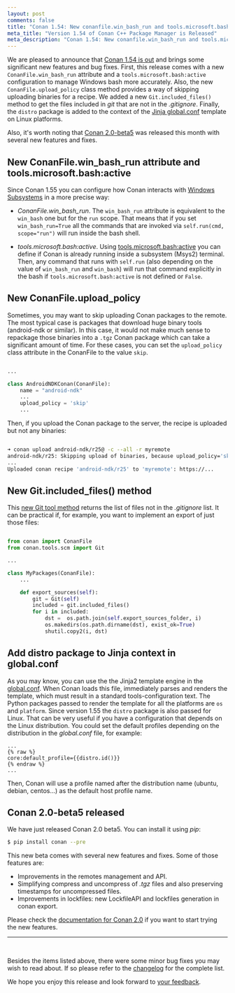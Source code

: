 ```yaml
---
layout: post
comments: false
title: "Conan 1.54: New conanfile.win_bash_run and tools.microsoft.bash:active config, new upload_policy='skip' to avoid uploading binaries, new Git().included_files() tool to get files not in .gitignore, added distro package to global.conf Jinja rendering."
meta_title: "Version 1.54 of Conan C++ Package Manager is Released" 
meta_description: "Conan 1.54: New conanfile.win_bash_run and tools.microsoft.bash:active config, new upload_policy='skip' to avoid uploading binaries and much more"
---
```




<script type="application/ld+json">
{ "@context": "https://schema.org", 
 "@type": "TechArticle",
 "headline": "Version 1.54 of Conan C++ Package Manager is Released",
 "alternativeHeadline": "Learn all about the new 1.54 Conan C/C++ package manager version",
 "image": "https://docs.conan.io/en/latest/_images/frogarian.png",
 "author": "Conan Team", 
 "genre": "C/C++", 
 "keywords": "c c++ package manager conan release", 
 "publisher": {
    "@type": "Organization",
    "name": "Conan.io",
    "logo": {
      "@type": "ImageObject",
      "url": "https://media.jfrog.com/wp-content/uploads/2017/07/20134853/conan-logo-text.svg"
    }
},
 "datePublished": "2022-09-22",
 "description": "New conanfile.win_bash_run and tools.microsoft.bash:active config for better Windows bash management, new upload_policy='skip' to avoid uploading binaries, new Git().included_files() tool to get files not in .gitignore, added distro to global.conf Jinja rendering.",
 }
</script>

We are pleased to announce that [Conan 1.54 is
out](https://github.com/conan-io/conan/releases/tag/1.54.0) and brings some significant
new features and bug fixes. First, this release comes with a new
``ConanFile.win_bash_run`` attribute and a ``tools.microsoft.bash:active`` configuration
to manage Windows bash more accurately. Also, the new ``ConanFile.upload_policy`` class
method provides a way of skipping uploading binaries for a recipe. We added a new
``Git.included_files()`` method to get the files included in *git* that are not in the
*.gitignore*. Finally, the ``distro`` package is added to the context of the [Jinja
global.conf](https://docs.conan.io/en/latest/reference/config_files/global_conf.html#configuration-file-template)
template on Linux platforms.  

Also, it's worth noting that [Conan
2.0-beta5](https://github.com/conan-io/conan/releases/tag/2.0.0-beta5) was released this
month with several new features and fixes.

## New ConanFile.win_bash_run attribute and tools.microsoft.bash:active

Since Conan 1.55 you can configure how Conan interacts with [Windows
Subsystems](https://docs.conan.io/en/latest/systems_cross_building/windows_subsystems.html#windows-subsystems)
in a more precise way:

- *ConanFile.win_bash_run*. The ``win_bash_run`` attribute is equivalent to the
``win_bash`` one but for the ``run`` scope. That means that if you set
``win_bash_run=True`` all the commands that are invoked via ``self.run(cmd, scope="run")``
will run inside the bash shell. 

- *tools.microsoft.bash:active*. Using
[tools.microsoft.bash:active](https://docs.conan.io/en/latest/systems_cross_building/windows_subsystems.html#running-commands-inside-the-subsystem)
you can define if Conan is already running inside a subsystem (Msys2) terminal. Then, any
command that runs with ``self.run`` (also depending on the value of ``win_bash_run`` and
``win_bash``) will run that command explicitly in the bash if
``tools.microsoft.bash:active`` is not defined or ``False``.


## New ConanFile.upload_policy

Sometimes, you may want to skip uploading Conan packages to the remote. The most
typical case is packages that download huge binary tools (android-ndk or similar). In
this case, it would not make much sense to repackage those binaries into a ``.tgz`` Conan
package which can take a significant amount of time. For these cases, you can set the
``upload_policy`` class attribute in the ConanFile to the value ``skip``.


```python

...

class AndroidNDKConan(ConanFile):
    name = "android-ndk"
    ...
    upload_policy = 'skip'
    ...

```

Then, if you upload the Conan package to the server, the recipe is uploaded but not any
binaries:


```bash

➜ conan upload android-ndk/r25@ -c --all -r myremote
android-ndk/r25: Skipping upload of binaries, because upload_policy='skip'
...
Uploaded conan recipe 'android-ndk/r25' to 'myremote': https://...

```

## New Git.included_files() method

This [new Git tool
method](https://docs.conan.io/en/latest/reference/conanfile/tools/scm/git.html#included-files)
returns the list of files not in the *.gitignore* list. It can be practical
if, for example, you want to implement an export of just those files:

```python

from conan import ConanFile
from conan.tools.scm import Git

...

class MyPackages(ConanFile):
    ...

    def export_sources(self):
        git = Git(self)
        included = git.included_files()
        for i in included:
            dst =  os.path.join(self.export_sources_folder, i)
            os.makedirs(os.path.dirname(dst), exist_ok=True)
            shutil.copy2(i, dst)    

```

## Add distro package to Jinja context in global.conf

As you may know, you can use the the Jinja2 template engine in the
[global.conf](https://docs.conan.io/en/latest/reference/config_files/global_conf.html).
When Conan loads this file, immediately parses and renders the template, which must result
in a standard tools-configuration text. The Python packages passed to render the template
for all the platforms are ``os`` and ``platform``. Since version 1.55 the ``distro``
package is also passed for Linux. That can be very useful if you have a configuration that
depends on the Linux distribution. You could set the default profiles depending on the
distribution in the *global.conf* file, for example:


```text
...
{% raw %}
core:default_profile={{distro.id()}}
{% endraw %}
...
```

Then, Conan will use a profile named after the distribution name (ubuntu, debian,
centos...) as the default host profile name.

## Conan 2.0-beta5 released

We have just released Conan 2.0 beta5. You can install it using *pip*:

```bash
$ pip install conan --pre
```

This new beta comes with several new features and fixes. Some of those features are:

- Improvements in the remotes management and API.
- Simplifying compress and uncompress of *.tgz* files and also preserving timestamps for
  uncompressed files.
- Improvements in lockfiles: new LockfileAPI and lockfiles generation in conan export.

Please check the [documentation for Conan 2.0](https://docs.conan.io/en/2.0/) if you want
to start trying the new features.

---

<br>

Besides the items listed above, there were some minor bug fixes you may wish to read
about. If so please refer to the
[changelog](https://docs.conan.io/en/latest/changelog.html#nov-2022) for the complete
list.

We hope you enjoy this release and look forward to [your
feedback](https://github.com/conan-io/conan/issues).
